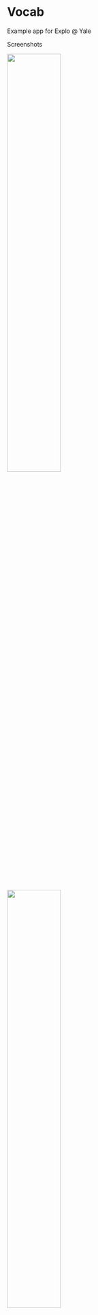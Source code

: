 # Vocab
Example app for Explo @ Yale

Screenshots

<img src="http://i.imgur.com/20mAJUb.png" width="50%" height="50%" />
<img src="http://i.imgur.com/EakqgMy.png" width="50%" height="50%" />
<img src="http://i.imgur.com/Vn3k011.png" width="50%" height="50%" />

